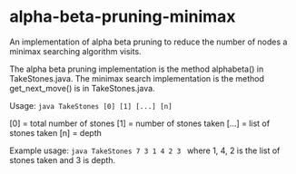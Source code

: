 # alpha-beta-pruning-minimax
An implementation of alpha beta pruning to reduce the number of nodes a minimax searching algorithm visits.

The alpha beta pruning implementation is the method alphabeta() in TakeStones.java.
The minimax search implementation is the method get_next_move() is in TakeStones.java.

Usage: `java TakeStones [0] [1] [...] [n]`
 
[0] = total number of stones
[1] = number of stones taken
[...] = list of stones taken
[n] = depth

Example usage: `java TakeStones 7 3 1 4 2 3 ` where 1, 4, 2 is the list of stones taken and 3 is depth.
